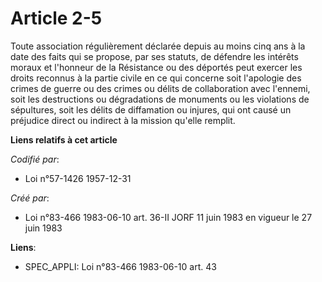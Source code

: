 # Article 2-5

Toute association régulièrement déclarée depuis au moins cinq ans à la date des faits qui se propose, par ses statuts, de
défendre les intérêts moraux et l'honneur de la Résistance ou des déportés peut exercer les droits reconnus à la partie
civile en ce qui concerne soit l'apologie des crimes de guerre ou des crimes ou délits de collaboration avec l'ennemi, soit
les destructions ou dégradations de monuments ou les violations de sépultures, soit les délits de diffamation ou injures, qui
ont causé un préjudice direct ou indirect à la mission qu'elle remplit.

**Liens relatifs à cet article**

_Codifié par_:

  - Loi n°57-1426 1957-12-31

_Créé par_:

  - Loi n°83-466 1983-06-10 art. 36-II JORF 11 juin 1983 en vigueur le 27 juin 1983

**Liens**:

  - SPEC_APPLI: Loi n°83-466 1983-06-10 art. 43
